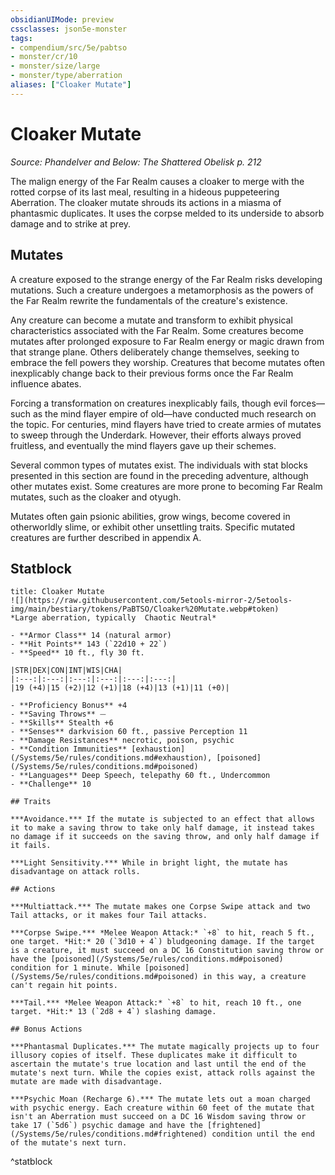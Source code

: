 ```yaml
---
obsidianUIMode: preview
cssclasses: json5e-monster
tags:
- compendium/src/5e/pabtso
- monster/cr/10
- monster/size/large
- monster/type/aberration
aliases: ["Cloaker Mutate"]
---
```

# Cloaker Mutate
*Source: Phandelver and Below: The Shattered Obelisk p. 212*  

The malign energy of the Far Realm causes a cloaker to merge with the rotted corpse of its last meal, resulting in a hideous puppeteering Aberration. The cloaker mutate shrouds its actions in a miasma of phantasmic duplicates. It uses the corpse melded to its underside to absorb damage and to strike at prey.

## Mutates

A creature exposed to the strange energy of the Far Realm risks developing mutations. Such a creature undergoes a metamorphosis as the powers of the Far Realm rewrite the fundamentals of the creature's existence.

Any creature can become a mutate and transform to exhibit physical characteristics associated with the Far Realm. Some creatures become mutates after prolonged exposure to Far Realm energy or magic drawn from that strange plane. Others deliberately change themselves, seeking to embrace the fell powers they worship. Creatures that become mutates often inexplicably change back to their previous forms once the Far Realm influence abates.

Forcing a transformation on creatures inexplicably fails, though evil forces—such as the mind flayer empire of old—have conducted much research on the topic. For centuries, mind flayers have tried to create armies of mutates to sweep through the Underdark. However, their efforts always proved fruitless, and eventually the mind flayers gave up their schemes.

Several common types of mutates exist. The individuals with stat blocks presented in this section are found in the preceding adventure, although other mutates exist. Some creatures are more prone to becoming Far Realm mutates, such as the cloaker and otyugh.

Mutates often gain psionic abilities, grow wings, become covered in otherworldly slime, or exhibit other unsettling traits. Specific mutated creatures are further described in appendix A.

## Statblock

```ad-statblock
title: Cloaker Mutate
![](https://raw.githubusercontent.com/5etools-mirror-2/5etools-img/main/bestiary/tokens/PaBTSO/Cloaker%20Mutate.webp#token)
*Large aberration, typically  Chaotic Neutral*

- **Armor Class** 14 (natural armor)
- **Hit Points** 143 (`22d10 + 22`)
- **Speed** 10 ft., fly 30 ft.

|STR|DEX|CON|INT|WIS|CHA|
|:---:|:---:|:---:|:---:|:---:|:---:|
|19 (+4)|15 (+2)|12 (+1)|18 (+4)|13 (+1)|11 (+0)|

- **Proficiency Bonus** +4
- **Saving Throws** ⏤
- **Skills** Stealth +6
- **Senses** darkvision 60 ft., passive Perception 11
- **Damage Resistances** necrotic, poison, psychic
- **Condition Immunities** [exhaustion](/Systems/5e/rules/conditions.md#exhaustion), [poisoned](/Systems/5e/rules/conditions.md#poisoned)
- **Languages** Deep Speech, telepathy 60 ft., Undercommon
- **Challenge** 10

## Traits

***Avoidance.*** If the mutate is subjected to an effect that allows it to make a saving throw to take only half damage, it instead takes no damage if it succeeds on the saving throw, and only half damage if it fails.

***Light Sensitivity.*** While in bright light, the mutate has disadvantage on attack rolls.

## Actions

***Multiattack.*** The mutate makes one Corpse Swipe attack and two Tail attacks, or it makes four Tail attacks.

***Corpse Swipe.*** *Melee Weapon Attack:* `+8` to hit, reach 5 ft., one target. *Hit:* 20 (`3d10 + 4`) bludgeoning damage. If the target is a creature, it must succeed on a DC 16 Constitution saving throw or have the [poisoned](/Systems/5e/rules/conditions.md#poisoned) condition for 1 minute. While [poisoned](/Systems/5e/rules/conditions.md#poisoned) in this way, a creature can't regain hit points.

***Tail.*** *Melee Weapon Attack:* `+8` to hit, reach 10 ft., one target. *Hit:* 13 (`2d8 + 4`) slashing damage.

## Bonus Actions

***Phantasmal Duplicates.*** The mutate magically projects up to four illusory copies of itself. These duplicates make it difficult to ascertain the mutate's true location and last until the end of the mutate's next turn. While the copies exist, attack rolls against the mutate are made with disadvantage.

***Psychic Moan (Recharge 6).*** The mutate lets out a moan charged with psychic energy. Each creature within 60 feet of the mutate that isn't an Aberration must succeed on a DC 16 Wisdom saving throw or take 17 (`5d6`) psychic damage and have the [frightened](/Systems/5e/rules/conditions.md#frightened) condition until the end of the mutate's next turn.
```
^statblock